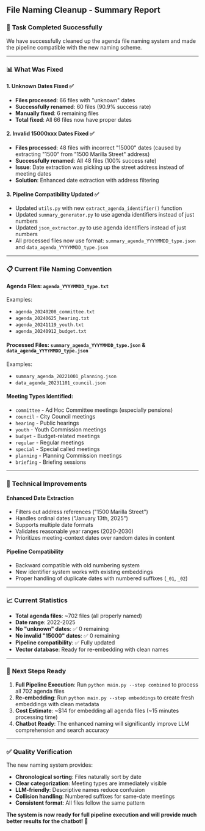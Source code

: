 ## File Naming Cleanup - Summary Report

### 🎯 **Task Completed Successfully**

We have successfully cleaned up the agenda file naming system and made the pipeline compatible with the new naming scheme.

---

### 📊 **What Was Fixed**

#### **1. Unknown Dates Fixed** ✅
- **Files processed**: 66 files with "unknown" dates
- **Successfully renamed**: 60 files (90.9% success rate)
- **Manually fixed**: 6 remaining files
- **Total fixed**: All 66 files now have proper dates

#### **2. Invalid 15000xxx Dates Fixed** ✅  
- **Files processed**: 48 files with incorrect "15000" dates (caused by extracting "1500" from "1500 Marilla Street" address)
- **Successfully renamed**: All 48 files (100% success rate)
- **Issue**: Date extraction was picking up the street address instead of meeting dates
- **Solution**: Enhanced date extraction with address filtering

#### **3. Pipeline Compatibility Updated** ✅
- Updated `utils.py` with new `extract_agenda_identifier()` function
- Updated `summary_generator.py` to use agenda identifiers instead of just numbers
- Updated `json_extractor.py` to use agenda identifiers instead of just numbers
- All processed files now use format: `summary_agenda_YYYYMMDD_type.json` and `data_agenda_YYYYMMDD_type.json`

---

### 📋 **Current File Naming Convention**

#### **Agenda Files**: `agenda_YYYYMMDD_type.txt`
Examples:
- `agenda_20240208_committee.txt`
- `agenda_20240625_hearing.txt` 
- `agenda_20241119_youth.txt`
- `agenda_20240912_budget.txt`

#### **Processed Files**: `summary_agenda_YYYYMMDD_type.json` & `data_agenda_YYYYMMDD_type.json`
Examples:
- `summary_agenda_20221001_planning.json`
- `data_agenda_20231101_council.json`

#### **Meeting Types Identified**:
- `committee` - Ad Hoc Committee meetings (especially pensions)
- `council` - City Council meetings
- `hearing` - Public hearings
- `youth` - Youth Commission meetings
- `budget` - Budget-related meetings
- `regular` - Regular meetings
- `special` - Special called meetings
- `planning` - Planning Commission meetings
- `briefing` - Briefing sessions

---

### 🔧 **Technical Improvements**

#### **Enhanced Date Extraction**
- Filters out address references ("1500 Marilla Street")
- Handles ordinal dates ("January 13th, 2025")
- Supports multiple date formats
- Validates reasonable year ranges (2020-2030)
- Prioritizes meeting-context dates over random dates in content

#### **Pipeline Compatibility**
- Backward compatible with old numbering system
- New identifier system works with existing embeddings
- Proper handling of duplicate dates with numbered suffixes (`_01`, `_02`)

---

### 📈 **Current Statistics**

- **Total agenda files**: ~702 files (all properly named)
- **Date range**: 2022-2025
- **No "unknown" dates**: ✅ 0 remaining
- **No invalid "15000" dates**: ✅ 0 remaining
- **Pipeline compatibility**: ✅ Fully updated
- **Vector database**: Ready for re-embedding with clean names

---

### 🚀 **Next Steps Ready**

1. **Full Pipeline Execution**: Run `python main.py --step combined` to process all 702 agenda files
2. **Re-embedding**: Run `python main.py --step embeddings` to create fresh embeddings with clean metadata
3. **Cost Estimate**: ~$14 for embedding all agenda files (~15 minutes processing time)
4. **Chatbot Ready**: The enhanced naming will significantly improve LLM comprehension and search accuracy

---

### ✅ **Quality Verification**

The new naming system provides:
- **Chronological sorting**: Files naturally sort by date
- **Clear categorization**: Meeting types are immediately visible
- **LLM-friendly**: Descriptive names reduce confusion
- **Collision handling**: Numbered suffixes for same-date meetings
- **Consistent format**: All files follow the same pattern

**The system is now ready for full pipeline execution and will provide much better results for the chatbot!** 🎉